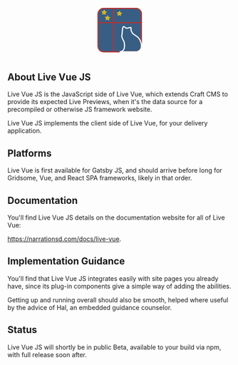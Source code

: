 
 <p align="center" style="margin-bottom: 40px"><img width="100" height="100" src="logo.png"></p>

## About Live Vue JS

Live Vue JS is the JavaScript side of Live Vue, which extends Craft CMS to provide its expected Live Previews, when it's the data source for a precompiled or otherwise JS framework website.

Live Vue JS implements the client side of Live Vue, for your delivery application.

## Platforms

Live Vue is first available for Gatsby JS, and should arrive before long for Gridsome, Vue, and React SPA frameworks, likely in that order.

## Documentation

You'll find Live Vue JS details on the documentation website for all of Live Vue:  

https://narrationsd.com/docs/live-vue. 

## Implementation Guidance

You'll find that Live Vue JS integrates easily with site pages you already have, since its plug-in components give a simple way of adding the abilities.

Getting up and running overall should also be smooth, helped where useful by the advice of Hal, an embedded guidance counselor.

## Status

Live Vue JS will shortly be in public Beta, available to your build via npm, with full release soon after.


